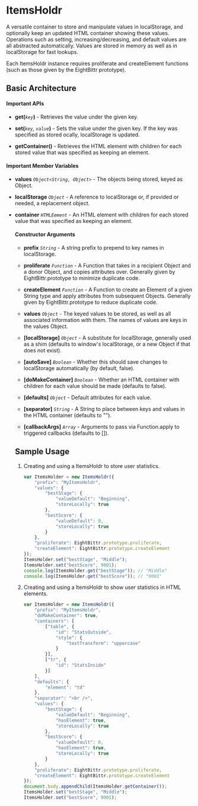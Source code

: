 # ItemsHoldr

A versatile container to store and manipulate values in localStorage, and
optionally keep an updated HTML container showing these values. Operations such
as setting, increasing/decreasing, and default values are all abstracted
automatically. Values are stored in memory as well as in localStorage for fast
lookups.

Each ItemsHoldr instance requires proliferate and createElement 
functions (such as those given by the EightBittr prototype).


## Basic Architecture

#### Important APIs

* **get(***`key`***)** - Retrieves the value under the given key. 

* **set(***`key`, `value`***)** - Sets the value under the given key. If the key 
was specified as stored ocally, localStorage is updated.

* **getContainer()** - Retrieves the HTML element with children for each stored
value that was specified as keeping an element.

#### Important Member Variables

* **values** *`Object<String, Object>`* - The objects being stored, keyed as
Object<Object>.

* **localStorage** *`Object`* - A reference to localStorage or, if provided or
needed, a replacement object.

* **container** *`HTMLEement`* - An HTML element with children for each stored
value that was specified as keeping an element.

#### Constructor Arguments

* **prefix** *`String`* - A string prefix to prepend to key names in 
localStorage.

* **proliferate** *`Function`* - A Function that takes in a recipient Object and 
a donor Object, and copies attributes over. Generally given by 
EightBittr.prototype to minimize duplicate code.

* **createElement** *`Function`* - A Function to create an Element of a given
String type and apply attributes from subsequent Objects. Generally given by
EightBittr.prototype to reduce duplicate code.

* **values** *`Object`* - The keyed values to be stored, as well as all 
associated information with them. The names of values are keys in the values 
Object.

* **[localStorage]** *`Object`* - A substitute for localStorage, generally used 
as a shim (defaults to window's localStorage, or a new Object if that does not 
exist).

* **[autoSave]** *`Boolean`* - Whether this should save changes to localStorage 
automatically (by default, false).

* **[doMakeContainer]** *`Boolean`* - Whether an HTML container with children
for each value should be made (defaults to false).

* **[defaults]** *`Object`* - Default attributes for each value.

* **[separator]** *`String`* - A String to place between keys and values in the
HTML container (defaults to "").

* **[callbackArgs]** *`Array`* - Arguments to pass via Function.apply to 
triggered callbacks (defaults to []).


## Sample Usage

1. Creating and using a ItemsHoldr to store user statistics.

    ```javascript
    var ItemsHolder = new ItemsHoldr({
        "prefix": "MyItemsHoldr",
        "values": {
            "bestStage": {
                "valueDefault": "Beginning",
                "storeLocally": true
            },
            "bestScore": {
                "valueDefault": 0,
                "storeLocally": true
            }
        },
        "proliferate": EightBittr.prototype.proliferate,
        "createElement": EightBittr.prototype.createElement
    });
    ItemsHolder.set("bestStage", "Middle");
    ItemsHolder.set("bestScore", 9001);
    console.log(ItemsHolder.get("bestStage")); // "Middle"
    console.log(ItemsHolder.get("bestScore")); // "9001"
    ```

2. Creating and using a ItemsHoldr to show user statistics in HTML elements.

    ```javascript
    var ItemsHolder = new ItemsHoldr({
        "prefix": "MyItemsHoldr",
        "doMakeContainer": true,
        "containers": [
            ["table", {
                "id": "StatsOutside",
                "style": {
                    "textTransform": "uppercase"
                }
            }],
            ["tr", {
                "id": "StatsInside"
            }]
        ],
        "defaults": {
            "element": "td"
        },
        "separator": "<br />",
        "values": {
            "bestStage": {
                "valueDefault": "Beginning",
                "hasElement": true,
                "storeLocally": true
            },
            "bestScore": {
                "valueDefault": 0,
                "hasElement": true,
                "storeLocally": true
            }
        },
        "proliferate": EightBittr.prototype.proliferate,
        "createElement": EightBittr.prototype.createElement
    });
    document.body.appendChild(ItemsHolder.getContainer());
    ItemsHolder.set("bestStage", "Middle");
    ItemsHolder.set("bestScore", 9001);
    ```
